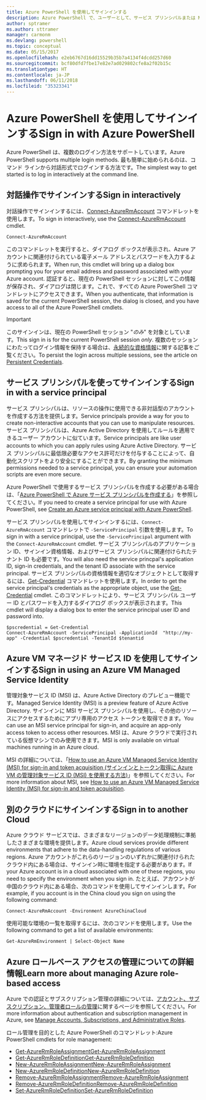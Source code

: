 ```yaml
---
title: Azure PowerShell を使用してサインインする
description: Azure PowerShell で、ユーザーとして、サービス プリンシパルまたは MSI を使用してサインインする方法。
author: sptramer
ms.author: sttramer
manager: carmonm
ms.devlang: powershell
ms.topic: conceptual
ms.date: 05/15/2017
ms.openlocfilehash: e2eb6767d16dd15529b35b7a4134f4dcdd257d60
ms.sourcegitcommit: bcf80dfd7fbe17e82e7ad029802cfe8a2f02b15c
ms.translationtype: HT
ms.contentlocale: ja-JP
ms.lasthandoff: 06/11/2018
ms.locfileid: "35323341"
---
```

# <a name="sign-in-with-azure-powershell"></a><span data-ttu-id="41f8c-103">Azure PowerShell を使用してサインインする</span><span class="sxs-lookup"><span data-stu-id="41f8c-103">Sign in with Azure PowerShell</span></span>

<span data-ttu-id="41f8c-104">Azure PowerShell は、複数のログイン方法をサポートしています。</span><span class="sxs-lookup"><span data-stu-id="41f8c-104">Azure PowerShell supports multiple login methods.</span></span> <span data-ttu-id="41f8c-105">最も簡単に始められるのは、コマンド ラインから対話形式でログインする方法です。</span><span class="sxs-lookup"><span data-stu-id="41f8c-105">The simplest way to get started is to log in interactively at the command line.</span></span>

## <a name="sign-in-interactively"></a><span data-ttu-id="41f8c-106">対話操作でサインインする</span><span class="sxs-lookup"><span data-stu-id="41f8c-106">Sign in interactively</span></span>

<span data-ttu-id="41f8c-107">対話操作でサインインするには、[Connect-AzureRmAccount](/powershell/module/azurerm.profile/connect-azurermaccount) コマンドレットを使用します。</span><span class="sxs-lookup"><span data-stu-id="41f8c-107">To sign in interactively, use the [Connect-AzureRmAccount](/powershell/module/azurerm.profile/connect-azurermaccount) cmdlet.</span></span>

```azurepowershell
Connect-AzureRmAccount
```

<span data-ttu-id="41f8c-108">このコマンドレットを実行すると、ダイアログ ボックスが表示され、Azure アカウントに関連付けられている電子メール アドレスとパスワードを入力するように求められます。</span><span class="sxs-lookup"><span data-stu-id="41f8c-108">When run, this cmdlet will bring up a dialog box prompting you for your email address and password associated with your Azure account.</span></span> <span data-ttu-id="41f8c-109">認証すると、現在の PowerShell セッションに対してこの情報が保存され、ダイアログは閉じます。これで、すべての Azure PowerShell コマンドレットにアクセスできます。</span><span class="sxs-lookup"><span data-stu-id="41f8c-109">When you authenticate, that information is saved for the current PowerShell session, the dialog is closed, and you have access to all of the Azure PowerShell cmdlets.</span></span>

> [!IMPORTANT]
> <span data-ttu-id="41f8c-110">このサインインは、現在の PowerShell セッション "_のみ_" を対象としています。</span><span class="sxs-lookup"><span data-stu-id="41f8c-110">This sign in is for the current PowerShell session _only_.</span></span> <span data-ttu-id="41f8c-111">複数のセッションにわたってログイン情報を保持する場合は、[永続的な資格情報](context-persistence.md)に関する記事をご覧ください。</span><span class="sxs-lookup"><span data-stu-id="41f8c-111">To persist the login across multiple sessions, see the article on [Persistent Credentials](context-persistence.md).</span></span>

## <a name="sign-in-with-a-service-principal"></a><span data-ttu-id="41f8c-112">サービス プリンシパルを使ってサインインする</span><span class="sxs-lookup"><span data-stu-id="41f8c-112">Sign in with a service principal</span></span>

<span data-ttu-id="41f8c-113">サービス プリンシパルは、リソースの操作に使用できる非対話型のアカウントを作成する方法を提供します。</span><span class="sxs-lookup"><span data-stu-id="41f8c-113">Service principals provide a way for you to create non-interactive accounts that you can use to manipulate resources.</span></span> <span data-ttu-id="41f8c-114">サービス プリンシパルは、Azure Active Directory を使用してルールを適用できるユーザー アカウントに似ています。</span><span class="sxs-lookup"><span data-stu-id="41f8c-114">Service principals are like user accounts to which you can apply rules using Azure Active Directory.</span></span> <span data-ttu-id="41f8c-115">サービス プリンシパルに最低限必要なアクセス許可だけを付与することによって、自動化スクリプトをより安全にすることができます。</span><span class="sxs-lookup"><span data-stu-id="41f8c-115">By granting the minimum permissions needed to a service principal, you can ensure your automation scripts are even more secure.</span></span>

<span data-ttu-id="41f8c-116">Azure PowerShell で使用するサービス プリンシパルを作成する必要がある場合は、「[Azure PowerShell で Azure サービス プリンシパルを作成する](create-azure-service-principal-azureps.md)」を参照してください。</span><span class="sxs-lookup"><span data-stu-id="41f8c-116">If you need to create a service principal for use with Azure PowerShell, see [Create an Azure service principal with Azure PowerShell](create-azure-service-principal-azureps.md).</span></span>

<span data-ttu-id="41f8c-117">サービス プリンシパルを使用してサインインするには、`Connect-AzureRmAccount` コマンドレットで `-ServicePrincipal` 引数を使用します。</span><span class="sxs-lookup"><span data-stu-id="41f8c-117">To sign in with a service principal, use the `-ServicePrincipal` argument with the `Connect-AzureRmAccount` cmdlet.</span></span> <span data-ttu-id="41f8c-118">サービス プリンシパルのアプリケーション ID、サインイン資格情報、およびサービス プリンシパルに関連付けられたテナント ID も必要です。</span><span class="sxs-lookup"><span data-stu-id="41f8c-118">You will also need the service princpal's application ID, sign-in credentials, and the tenant ID associate with the service principal.</span></span> <span data-ttu-id="41f8c-119">サービス プリンシパルの資格情報を適切なオブジェクトとして取得するには、[Get-Credential](/powershell/module/microsoft.powershell.security/get-credential) コマンドレットを使用します。</span><span class="sxs-lookup"><span data-stu-id="41f8c-119">In order to get the service principal's credentials as the appropriate object, use the [Get-Credential](/powershell/module/microsoft.powershell.security/get-credential) cmdlet.</span></span> <span data-ttu-id="41f8c-120">このコマンドレットにより、サービス プリンシパル ユーザー ID とパスワードを入力するダイアログ ボックスが表示されます。</span><span class="sxs-lookup"><span data-stu-id="41f8c-120">This cmdlet will display a dialog box to enter the service principal user ID and password into.</span></span>

```azurepowershell-interactive
$pscredential = Get-Credential
Connect-AzureRmAccount -ServicePrincipal -ApplicationId  "http://my-app" -Credential $pscredential -TenantId $tenantid
```

## <a name="sign-in-using-an-azure-vm-managed-service-identity"></a><span data-ttu-id="41f8c-121">Azure VM マネージド サービス ID を使用してサインインする</span><span class="sxs-lookup"><span data-stu-id="41f8c-121">Sign in using an Azure VM Managed Service Identity</span></span>

<span data-ttu-id="41f8c-122">管理対象サービス ID (MSI) は、Azure Active Directory のプレビュー機能です。</span><span class="sxs-lookup"><span data-stu-id="41f8c-122">Managed Service Identity (MSI) is a preview feature of Azure Active Directory.</span></span> <span data-ttu-id="41f8c-123">サインインに MSI サービス プリンシパルを使用し、その他のリソースにアクセスするためにアプリ専用のアクセス トークンを取得できます。</span><span class="sxs-lookup"><span data-stu-id="41f8c-123">You can use an MSI service principal for sign-in, and acquire an app-only access token to access other resources.</span></span> <span data-ttu-id="41f8c-124">MSI は、Azure クラウドで実行されている仮想マシンでのみ使用できます。</span><span class="sxs-lookup"><span data-stu-id="41f8c-124">MSI is only available on virtual machines running in an Azure cloud.</span></span>

<span data-ttu-id="41f8c-125">MSI の詳細については、「[How to use an Azure VM Managed Service Identity (MSI) for sign-in and token acquisition (サインインとトークン取得に Azure VM の管理対象サービス ID (MSI) を使用する方法)](/azure/active-directory/msi-how-to-get-access-token-using-msi)」を参照してください。</span><span class="sxs-lookup"><span data-stu-id="41f8c-125">For more information about MSI, see [How to use an Azure VM Managed Service Identity (MSI) for sign-in and token acquisition](/azure/active-directory/msi-how-to-get-access-token-using-msi).</span></span>

## <a name="sign-in-to-another-cloud"></a><span data-ttu-id="41f8c-126">別のクラウドにサインインする</span><span class="sxs-lookup"><span data-stu-id="41f8c-126">Sign in to another Cloud</span></span>

<span data-ttu-id="41f8c-127">Azure クラウド サービスでは、さまざまなリージョンのデータ処理規制に準拠したさまざまな環境を提供します。</span><span class="sxs-lookup"><span data-stu-id="41f8c-127">Azure cloud services provide different environments that adhere to the data-handling regulations of various regions.</span></span> <span data-ttu-id="41f8c-128">Azure アカウントがこれらのリージョンのいずれかに関連付けられたクラウド内にある場合は、サインイン時に環境を指定する必要があります。</span><span class="sxs-lookup"><span data-stu-id="41f8c-128">If your Azure account is in a cloud associated with one of these regions, you need to specify the environment when you sign in.</span></span> <span data-ttu-id="41f8c-129">たとえば、アカウントが中国のクラウド内にある場合、次のコマンドを使用してサインインします。</span><span class="sxs-lookup"><span data-stu-id="41f8c-129">For example, if you account is in the China cloud you sign on using the following command:</span></span>

```azurepowershell-interactive
Connect-AzureRmAccount -Environment AzureChinaCloud
```

<span data-ttu-id="41f8c-130">使用可能な環境の一覧を取得するには、次のコマンドを使用します。</span><span class="sxs-lookup"><span data-stu-id="41f8c-130">Use the following command to get a list of available environments:</span></span>

```azurepowershell-interactive
Get-AzureRmEnvironment | Select-Object Name
```

## <a name="learn-more-about-managing-azure-role-based-access"></a><span data-ttu-id="41f8c-131">Azure ロールベース アクセスの管理についての詳細情報</span><span class="sxs-lookup"><span data-stu-id="41f8c-131">Learn more about managing Azure role-based access</span></span>

<span data-ttu-id="41f8c-132">Azure での認証とサブスクリプション管理の詳細については、[アカウント、サブスクリプション、管理者ロールの管理](/azure/active-directory/role-based-access-control-configure)に関するページを参照してください。</span><span class="sxs-lookup"><span data-stu-id="41f8c-132">For more information about authentication and subscription management in Azure, see [Manage Accounts, Subscriptions, and Administrative Roles](/azure/active-directory/role-based-access-control-configure).</span></span>

<span data-ttu-id="41f8c-133">ロール管理を目的とした Azure PowerShell のコマンドレット:</span><span class="sxs-lookup"><span data-stu-id="41f8c-133">Azure PowerShell cmdlets for role management:</span></span>

* [<span data-ttu-id="41f8c-134">Get-AzureRmRoleAssignment</span><span class="sxs-lookup"><span data-stu-id="41f8c-134">Get-AzureRmRoleAssignment</span></span>](/powershell/module/AzureRM.Resources/Get-AzureRmRoleAssignment)
* [<span data-ttu-id="41f8c-135">Get-AzureRmRoleDefinition</span><span class="sxs-lookup"><span data-stu-id="41f8c-135">Get-AzureRmRoleDefinition</span></span>](/powershell/module/AzureRM.Resources/Get-AzureRmRoleDefinition)
* [<span data-ttu-id="41f8c-136">New-AzureRmRoleAssignment</span><span class="sxs-lookup"><span data-stu-id="41f8c-136">New-AzureRmRoleAssignment</span></span>](/powershell/module/AzureRM.Resources/New-AzureRmRoleAssignment)
* [<span data-ttu-id="41f8c-137">New-AzureRmRoleDefinition</span><span class="sxs-lookup"><span data-stu-id="41f8c-137">New-AzureRmRoleDefinition</span></span>](/powershell/module/AzureRM.Resources/New-AzureRmRoleDefinition)
* [<span data-ttu-id="41f8c-138">Remove-AzureRmRoleAssignment</span><span class="sxs-lookup"><span data-stu-id="41f8c-138">Remove-AzureRmRoleAssignment</span></span>](/powershell/module/AzureRM.Resources/Remove-AzureRmRoleAssignment)
* [<span data-ttu-id="41f8c-139">Remove-AzureRmRoleDefinition</span><span class="sxs-lookup"><span data-stu-id="41f8c-139">Remove-AzureRmRoleDefinition</span></span>](/powershell/module/AzureRM.Resources/Remove-AzureRmRoleDefinition)
* [<span data-ttu-id="41f8c-140">Set-AzureRmRoleDefinition</span><span class="sxs-lookup"><span data-stu-id="41f8c-140">Set-AzureRmRoleDefinition</span></span>](/powershell/moduel/AzureRM.Resources/Set-AzureRmRoleDefinition)
